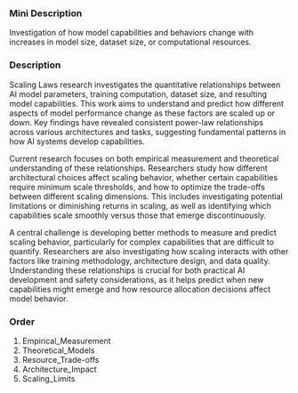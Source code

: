 ### Mini Description

Investigation of how model capabilities and behaviors change with increases in model size, dataset size, or computational resources.

### Description

Scaling Laws research investigates the quantitative relationships between AI model parameters, training computation, dataset size, and resulting model capabilities. This work aims to understand and predict how different aspects of model performance change as these factors are scaled up or down. Key findings have revealed consistent power-law relationships across various architectures and tasks, suggesting fundamental patterns in how AI systems develop capabilities.

Current research focuses on both empirical measurement and theoretical understanding of these relationships. Researchers study how different architectural choices affect scaling behavior, whether certain capabilities require minimum scale thresholds, and how to optimize the trade-offs between different scaling dimensions. This includes investigating potential limitations or diminishing returns in scaling, as well as identifying which capabilities scale smoothly versus those that emerge discontinuously.

A central challenge is developing better methods to measure and predict scaling behavior, particularly for complex capabilities that are difficult to quantify. Researchers are also investigating how scaling interacts with other factors like training methodology, architecture design, and data quality. Understanding these relationships is crucial for both practical AI development and safety considerations, as it helps predict when new capabilities might emerge and how resource allocation decisions affect model behavior.

### Order

1. Empirical_Measurement
2. Theoretical_Models
3. Resource_Trade-offs
4. Architecture_Impact
5. Scaling_Limits
